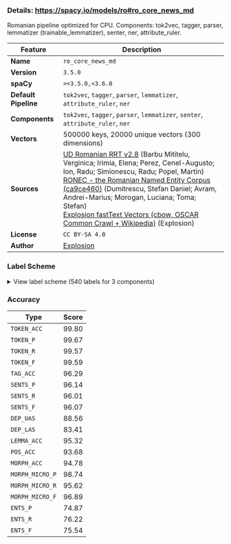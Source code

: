 ### Details: https://spacy.io/models/ro#ro_core_news_md

Romanian pipeline optimized for CPU. Components: tok2vec, tagger, parser, lemmatizer (trainable_lemmatizer), senter, ner, attribute_ruler.

| Feature | Description |
| --- | --- |
| **Name** | `ro_core_news_md` |
| **Version** | `3.5.0` |
| **spaCy** | `>=3.5.0,<3.6.0` |
| **Default Pipeline** | `tok2vec`, `tagger`, `parser`, `lemmatizer`, `attribute_ruler`, `ner` |
| **Components** | `tok2vec`, `tagger`, `parser`, `lemmatizer`, `senter`, `attribute_ruler`, `ner` |
| **Vectors** | 500000 keys, 20000 unique vectors (300 dimensions) |
| **Sources** | [UD Romanian RRT v2.8](https://github.com/UniversalDependencies/UD_Romanian-RRT) (Barbu Mititelu, Verginica; Irimia, Elena; Perez, Cenel-Augusto; Ion, Radu; Simionescu, Radu; Popel, Martin)<br />[RONEC - the Romanian Named Entity Corpus (ca9ce460)](https://github.com/dumitrescustefan/ronec) (Dumitrescu, Stefan Daniel; Avram, Andrei-Marius; Morogan, Luciana; Toma; Stefan)<br />[Explosion fastText Vectors (cbow, OSCAR Common Crawl + Wikipedia)](https://spacy.io) (Explosion) |
| **License** | `CC BY-SA 4.0` |
| **Author** | [Explosion](https://explosion.ai) |

### Label Scheme

<details>

<summary>View label scheme (540 labels for 3 components)</summary>

| Component | Labels |
| --- | --- |
| **`tagger`** | `ARROW`, `Af`, `Afcfp-n`, `Afcfson`, `Afcfsrn`, `Afcmpoy`, `Afcms-n`, `Afp`, `Afp-p-n`, `Afp-poy`, `Afp-srn`, `Afpf--n`, `Afpfp-n`, `Afpfp-ny`, `Afpfpoy`, `Afpfpry`, `Afpfson`, `Afpfsoy`, `Afpfsrn`, `Afpfsry`, `Afpm--n`, `Afpmp-n`, `Afpmpoy`, `Afpmpry`, `Afpms-n`, `Afpmsoy`, `Afpmsry`, `Afsfp-n`, `Afsfsrn`, `BULLET`, `COLON`, `COMMA`, `Ccssp`, `Ccsspy`, `Crssp`, `Csssp`, `Cssspy`, `DASH`, `DBLQ`, `Dd3-po---e`, `Dd3-po---o`, `Dd3fpo`, `Dd3fpr`, `Dd3fpr---e`, `Dd3fpr---o`, `Dd3fpr--y`, `Dd3fso`, `Dd3fso---e`, `Dd3fsr`, `Dd3fsr---e`, `Dd3fsr---o`, `Dd3fsr--yo`, `Dd3mpo`, `Dd3mpr`, `Dd3mpr---e`, `Dd3mpr---o`, `Dd3mso---e`, `Dd3msr`, `Dd3msr---e`, `Dd3msr---o`, `Dh1ms`, `Dh3fp`, `Dh3fso`, `Dh3fsr`, `Dh3mp`, `Dh3ms`, `Di3`, `Di3-----y`, `Di3--r---e`, `Di3-po`, `Di3-po---e`, `Di3-sr`, `Di3-sr---e`, `Di3-sr--y`, `Di3fp`, `Di3fpr`, `Di3fpr---e`, `Di3fso`, `Di3fso---e`, `Di3fsr`, `Di3fsr---e`, `Di3mp`, `Di3mpr`, `Di3mpr---e`, `Di3ms`, `Di3ms----e`, `Di3mso---e`, `Di3msr`, `Di3msr---e`, `Ds1fp-p`, `Ds1fp-s`, `Ds1fsop`, `Ds1fsos`, `Ds1fsrp`, `Ds1fsrs`, `Ds1fsrs-y`, `Ds1mp-p`, `Ds1mp-s`, `Ds1ms-p`, `Ds1ms-s`, `Ds1msrs-y`, `Ds2---s`, `Ds2fp-p`, `Ds2fp-s`, `Ds2fsrp`, `Ds2fsrs`, `Ds2mp-p`, `Ds2mp-s`, `Ds2ms-p`, `Ds2ms-s`, `Ds3---p`, `Ds3---s`, `Ds3---sy`, `Ds3fp-s`, `Ds3fsos`, `Ds3fsrs`, `Ds3mp-s`, `Ds3ms-s`, `Dw3--r---e`, `Dw3-po---e`, `Dw3fpr`, `Dw3fso---e`, `Dw3fsr`, `Dw3mpr`, `Dw3mso---e`, `Dw3msr`, `Dz3fsr---e`, `Dz3mso---e`, `Dz3msr---e`, `EQUAL`, `EXCL`, `EXCLHELLIP`, `GE`, `GT`, `HELLIP`, `I`, `LCURL`, `LPAR`, `LSQR`, `LT`, `M`, `Mc-p-d`, `Mc-p-l`, `Mc-s-b`, `Mc-s-d`, `Mc-s-l`, `Mcfp-l`, `Mcfp-ln`, `Mcfprln`, `Mcfprly`, `Mcfsoln`, `Mcfsrl`, `Mcfsrln`, `Mcfsrly`, `Mcmp-l`, `Mcms-ln`, `Mcmsrl`, `Mcmsrln`, `Mcmsrly`, `Mffprln`, `Mffsrln`, `Mlfpo`, `Mlfpr`, `Mlmpr`, `Mo---l`, `Mo---ln`, `Mo-s-r`, `Mofp-ln`, `Mofpoly`, `Mofprly`, `Mofs-l`, `Mofsoln`, `Mofsoly`, `Mofsrln`, `Mofsrly`, `Mompoly`, `Momprly`, `Moms-l`, `Moms-ln`, `Momsoly`, `Momsrly`, `Nc`, `Nc---n`, `Ncf--n`, `Ncfp-n`, `Ncfpoy`, `Ncfpry`, `Ncfs-n`, `Ncfson`, `Ncfsoy`, `Ncfsrn`, `Ncfsry`, `Ncfsryy`, `Ncfsvy`, `Ncm--n`, `Ncmp-n`, `Ncmpoy`, `Ncmpry`, `Ncms-n`, `Ncms-ny`, `Ncms-y`, `Ncmsoy`, `Ncmsrn`, `Ncmsry`, `Ncmsryy`, `Ncmsvn`, `Ncmsvy`, `Np`, `Npfson`, `Npfsoy`, `Npfsrn`, `Npfsry`, `Npmpoy`, `Npmpry`, `Npms-n`, `Npmsoy`, `Npmsry`, `PERCENT`, `PERIOD`, `PLUS`, `PLUSMINUS`, `Pd3-po`, `Pd3fpr`, `Pd3fso`, `Pd3fsr`, `Pd3mpo`, `Pd3mpr`, `Pd3mpr--y`, `Pd3mso`, `Pd3msr`, `Pi3--r`, `Pi3-po`, `Pi3-so`, `Pi3-sr`, `Pi3fpr`, `Pi3fso`, `Pi3fsr`, `Pi3mpr`, `Pi3mso`, `Pi3msr`, `Pi3msr--y`, `Pp1-pa--------w`, `Pp1-pa--y-----w`, `Pp1-pd--------s`, `Pp1-pd--------w`, `Pp1-pd--y-----w`, `Pp1-pr--------s`, `Pp1-sa--------s`, `Pp1-sa--------w`, `Pp1-sa--y-----w`, `Pp1-sd--------s`, `Pp1-sd--------w`, `Pp1-sd--y-----w`, `Pp1-sn--------s`, `Pp2-----------s`, `Pp2-pa--------w`, `Pp2-pa--y-----w`, `Pp2-pd--------w`, `Pp2-pd--y-----w`, `Pp2-pr--------s`, `Pp2-sa--------s`, `Pp2-sa--------w`, `Pp2-sa--y-----w`, `Pp2-sd--------s`, `Pp2-sd--------w`, `Pp2-sd--y-----w`, `Pp2-sn--------s`, `Pp2-so--------s`, `Pp2-sr--------s`, `Pp3-p---------s`, `Pp3-pd--------w`, `Pp3-pd--y-----w`, `Pp3-po--------s`, `Pp3-sd--------w`, `Pp3-sd--y-----w`, `Pp3-so--------s`, `Pp3fpa--------w`, `Pp3fpa--y-----w`, `Pp3fpr--------s`, `Pp3fs---------s`, `Pp3fsa--------w`, `Pp3fsa--y-----w`, `Pp3fso--------s`, `Pp3fsr--------s`, `Pp3fsr--y-----s`, `Pp3mpa--------w`, `Pp3mpa--y-----w`, `Pp3mpr--------s`, `Pp3ms---------s`, `Pp3msa--------w`, `Pp3msa--y-----w`, `Pp3mso--------s`, `Pp3msr--------s`, `Pp3msr--y-----s`, `Ps1fp-s`, `Ps1fsrp`, `Ps1fsrs`, `Ps1mp-p`, `Ps1ms-p`, `Ps2fp-s`, `Ps2fsrp`, `Ps2fsrs`, `Ps3---p`, `Ps3---s`, `Ps3fp-s`, `Ps3fsrs`, `Ps3mp-s`, `Ps3ms-s`, `Pw3--r`, `Pw3-po`, `Pw3-so`, `Pw3fpr`, `Pw3fso`, `Pw3mpr`, `Pw3mso`, `Px3--a--------s`, `Px3--a--------w`, `Px3--a--y-----w`, `Px3--d--------w`, `Px3--d--y-----w`, `Pz3-sr`, `Pz3fsr`, `QUEST`, `QUOT`, `Qf`, `Qn`, `Qs`, `Qs-y`, `Qz`, `Qz-y`, `RCURL`, `RPAR`, `RSQR`, `Rc`, `Rgp`, `Rgpy`, `Rgs`, `Rp`, `Rw`, `Rw-y`, `Rz`, `SCOLON`, `SLASH`, `STAR`, `Sp`, `Spsa`, `Spsay`, `Spsd`, `Spsg`, `Td-po`, `Tdfpr`, `Tdfso`, `Tdfsr`, `Tdmpr`, `Tdmso`, `Tdmsr`, `Tf-so`, `Tffpoy`, `Tffpry`, `Tffs-y`, `Tfmpoy`, `Tfms-y`, `Tfmsoy`, `Tfmsry`, `Ti-po`, `Tifp-y`, `Tifso`, `Tifsr`, `Timso`, `Timsr`, `Tsfp`, `Tsfs`, `Tsmp`, `Tsms`, `UNDERSC`, `Va--1`, `Va--1-----y`, `Va--1p`, `Va--1s`, `Va--1s----y`, `Va--2p`, `Va--2p----y`, `Va--2s`, `Va--2s----y`, `Va--3`, `Va--3-----y`, `Va--3p`, `Va--3p----y`, `Va--3s`, `Va--3s----y`, `Vag`, `Vag-------y`, `Vaii1`, `Vaii2s`, `Vaii3p`, `Vaii3s`, `Vail3p`, `Vail3s`, `Vaip1p`, `Vaip1s`, `Vaip2p`, `Vaip2s`, `Vaip3p`, `Vaip3p----y`, `Vaip3s`, `Vaip3s----y`, `Vais3p`, `Vais3s`, `Vam-2s`, `Vanp`, `Vap--sm`, `Vasp1p`, `Vasp1s`, `Vasp2p`, `Vasp2s`, `Vasp3`, `Vmg`, `Vmg-------y`, `Vmii1`, `Vmii1-----y`, `Vmii2p`, `Vmii2s`, `Vmii3p`, `Vmii3p----y`, `Vmii3s`, `Vmii3s----y`, `Vmil1`, `Vmil1p`, `Vmil2s`, `Vmil3p`, `Vmil3p----y`, `Vmil3s`, `Vmil3s----y`, `Vmip1p`, `Vmip1p----y`, `Vmip1s`, `Vmip1s----y`, `Vmip2p`, `Vmip2s`, `Vmip2s----y`, `Vmip3`, `Vmip3-----y`, `Vmip3p`, `Vmip3s`, `Vmip3s----y`, `Vmis1p`, `Vmis1s`, `Vmis3p`, `Vmis3p----y`, `Vmis3s`, `Vmis3s----y`, `Vmm-2p`, `Vmm-2s`, `Vmnp`, `Vmnp------y`, `Vmp--pf`, `Vmp--pm`, `Vmp--sf`, `Vmp--sm`, `Vmp--sm---y`, `Vmsp1p`, `Vmsp2p`, `Vmsp2s`, `Vmsp3`, `Vmsp3-----y`, `X`, `Y`, `Ya`, `Yn`, `Ynfsoy`, `Ynfsry`, `Ynmsoy`, `Ynmsry`, `Yp`, `Yp,Yn`, `Yp-sr`, `Yr`, `_SP` |
| **`parser`** | `ROOT`, `acl`, `advcl`, `advcl:tcl`, `advmod`, `advmod:tmod`, `amod`, `appos`, `aux`, `aux:pass`, `case`, `cc`, `cc:preconj`, `ccomp`, `ccomp:pmod`, `compound`, `conj`, `cop`, `csubj`, `csubj:pass`, `dep`, `det`, `expl`, `expl:impers`, `expl:pass`, `expl:poss`, `expl:pv`, `fixed`, `flat`, `goeswith`, `iobj`, `mark`, `nmod`, `nmod:tmod`, `nsubj`, `nsubj:pass`, `nummod`, `obj`, `obl`, `obl:agent`, `obl:pmod`, `orphan`, `parataxis`, `punct`, `vocative`, `xcomp` |
| **`ner`** | `DATETIME`, `EVENT`, `FACILITY`, `GPE`, `LANGUAGE`, `LOC`, `MONEY`, `NAT_REL_POL`, `NUMERIC_VALUE`, `ORDINAL`, `ORGANIZATION`, `PERIOD`, `PERSON`, `PRODUCT`, `QUANTITY`, `WORK_OF_ART` |

</details>

### Accuracy

| Type | Score |
| --- | --- |
| `TOKEN_ACC` | 99.80 |
| `TOKEN_P` | 99.67 |
| `TOKEN_R` | 99.57 |
| `TOKEN_F` | 99.59 |
| `TAG_ACC` | 96.29 |
| `SENTS_P` | 96.14 |
| `SENTS_R` | 96.01 |
| `SENTS_F` | 96.07 |
| `DEP_UAS` | 88.56 |
| `DEP_LAS` | 83.41 |
| `LEMMA_ACC` | 95.32 |
| `POS_ACC` | 93.68 |
| `MORPH_ACC` | 94.78 |
| `MORPH_MICRO_P` | 98.74 |
| `MORPH_MICRO_R` | 95.62 |
| `MORPH_MICRO_F` | 96.89 |
| `ENTS_P` | 74.87 |
| `ENTS_R` | 76.22 |
| `ENTS_F` | 75.54 |